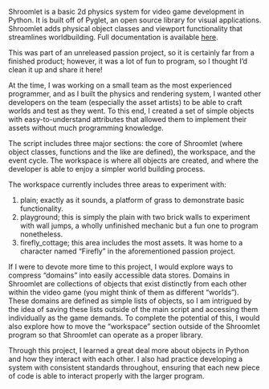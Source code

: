 Shroomlet is a basic 2d physics system for video game development in Python. It is built off of Pyglet, an open source library for visual applications. Shroomlet adds physical object classes and viewport functionality that streamlines worldbuilding. Full documentation is available [here](https://docs.google.com/document/d/10B9kkgwoIRtmVP0GlCZPT6sJkjEB-sfSxxwadtiBjUo/edit?usp=sharing).

This was part of an unreleased passion project, so it is certainly far from a finished product; however, it was a lot of fun to program, so I thought I’d clean it up and share it here! 

At the time, I was working on a small team as the most experienced programmer, and as I built the physics and rendering system, I wanted other developers on the team (especially the asset artists) to be able to craft worlds and test as they went. To this end, I created a set of simple objects with easy-to-understand attributes that allowed them to implement their assets without much programming knowledge.

The script includes three major sections: the core of Shroomlet (where object classes, functions and the like are defined), the workspace, and the event cycle. The workspace is where all objects are created, and where the developer is able to enjoy a simpler world building process.

The workspace currently includes three areas to experiment with:
1. plain; exactly as it sounds, a platform of grass to demonstrate basic functionality.
2. playground; this is simply the plain with two brick walls to experiment with wall jumps, a wholly unfinished mechanic but a fun one to program nonetheless.
3. firefly_cottage; this area includes the most assets. It was home to a character named “Firefly” in the aforementioned passion project.

If I were to devote more time to this project, I would explore ways to compress “domains” into easily accessible data stores. Domains in Shroomlet are collections of objects that exist distinctly from each other within the video game (you might think of them as different “worlds”). These domains are defined as simple lists of objects, so I am intrigued by the idea of saving these lists outside of the main script and accessing them individually as the game demands. To complete the potential of this, I would also explore how to move the “workspace” section outside of the Shroomlet program so that Shroomlet can operate as a proper library.

Through this project, I learned a great deal more about objects in Python and how they interact with each other. I also had practice developing a system with consistent standards throughout, ensuring that each new piece of code is able to interact properly with the larger program.
